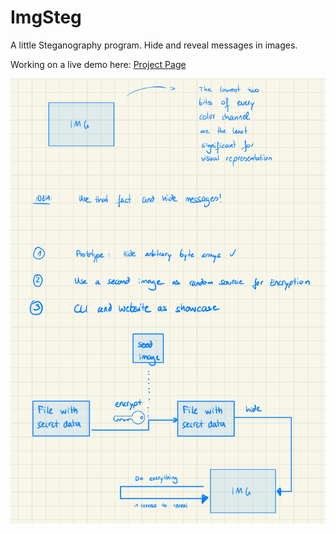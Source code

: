 # ImgSteg

A little Steganography program.
Hide and reveal messages in images.

Working on a live demo here: [Project Page](https://jthyroff.github.io/ImgSteg/)

![concept](concept.png)
